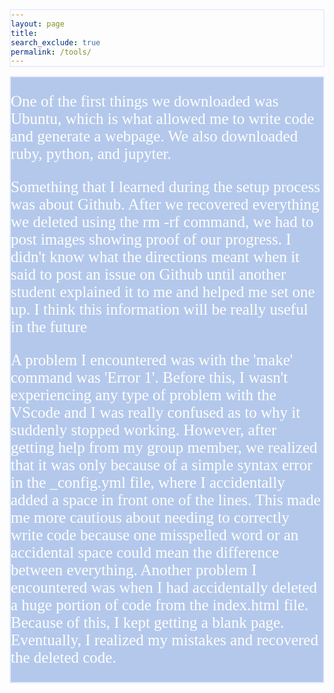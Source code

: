 ```yaml
---
layout: page 
title: 
search_exclude: true
permalink: /tools/
---
```

<style>
div {
  background-color: rgb(180, 200, 235);
  width: ;
  length: ;
  border: 2px solid rgb(234, 238, 255);
  padding: ;
  margin: ;
  }
  </style>
  <div>
    <p style="color: white; font-family:serif; font-size:25px" class="strong">One of the first things we downloaded was Ubuntu, which is what allowed me to write code and generate a webpage. We also downloaded ruby, python, and jupyter.</p>
    <p style="color: white; font-family:serif; font-size:25px" class="strong">Something that I learned during the setup process was about Github. After we recovered everything we deleted using the rm -rf command, we had to post images showing proof of our progress. I didn't know what the directions meant when it said to post an issue on Github until another student explained it to me and helped me set one up. I think this information will be really useful in the future</p>
    <p style="color: white; font-family:ser; font-size:25px" class="strong">A problem I encountered was with the 'make' command was 'Error 1'. Before this, I wasn't experiencing any type of problem with the VScode and I was really confused as to why it suddenly stopped working. However, after getting help from my group member, we realized that it was only because of a simple syntax error in the _config.yml file, where I accidentally added a space in front one of the lines. This made me more cautious about needing to correctly write code because one misspelled word or an accidental space could mean the difference between everything. Another problem I encountered was when I had accidentally deleted a huge portion of code from the index.html file. Because of this, I kept getting a blank page. Eventually, I realized my mistakes and recovered the deleted code.</p>
 </div>
 